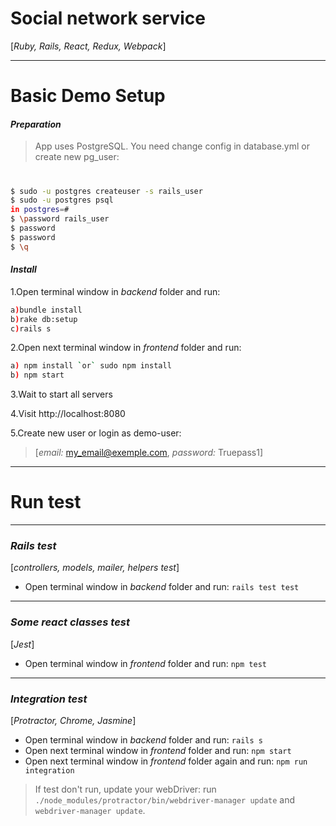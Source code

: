 # Social network service
[*Ruby, Rails, React, Redux, Webpack*]
***
# Basic Demo Setup

#### *Preparation*
> App uses PostgreSQL. You need change config in database.yml or create new pg_user:
#
```sh
$ sudo -u postgres createuser -s rails_user
$ sudo -u postgres psql
in postgres=#
$ \password rails_user
$ password
$ password
$ \q
```

#### *Install*
1.Open terminal window in *backend* folder and run:

```sh
a)bundle install
b)rake db:setup
c)rails s
```
2.Open next terminal window in *frontend* folder and run:

```sh
a) npm install `or` sudo npm install
b) npm start
```
3.Wait to start all servers

4.Visit http://localhost:8080

5.Create new user or login as demo-user:
> [*email:* my_email@exemple.com, *password:* Truepass1]


***
#
# Run test

***

### *Rails test*

[*controllers, models, mailer, helpers test*]

* Open terminal window in *backend* folder and run: `rails test test`

***

### *Some react classes test*

[*Jest*]

* Open terminal window in *frontend* folder and run: `npm test`

***

### *Integration test*

[*Protractor, Chrome, Jasmine*]

* Open terminal window in *backend* folder and run: `rails s`
* Open next terminal window in *frontend* folder and run: `npm start`
* Open next terminal window in *frontend* folder again and run: `npm run integration`

> If test don't run, update your webDriver: run `./node_modules/protractor/bin/webdriver-manager update` and `webdriver-manager update`.
